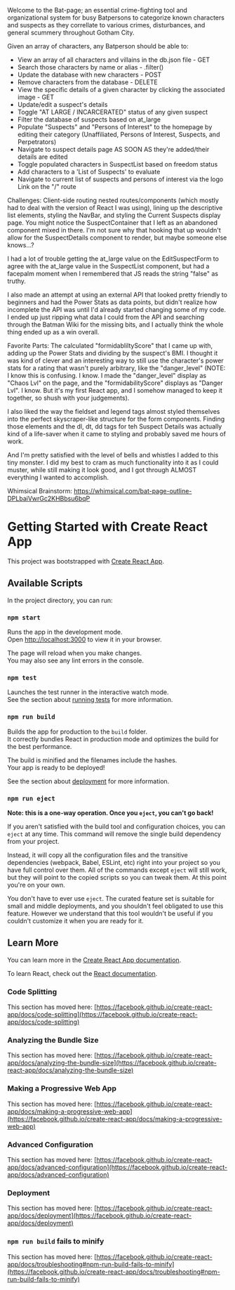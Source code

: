 Welcome to the Bat-page; an essential crime-fighting tool and organizational system for busy Batpersons to categorize known characters and suspects as they correllate to various crimes, disturbances, and general scummery throughout Gotham City.

Given an array of characters, any Batperson should be able to:

- View an array of all characters and villains in the db.json file - GET
- Search those characters by name or alias - .filter()
- Update the database with new characters - POST
- Remove characters from the database - DELETE
- View the specific details of a given character by clicking the associated image - GET
- Update/edit a suspect's details
- Toggle "AT LARGE / INCARCERATED" status of any given suspect
- Filter the database of suspects based on at_large
- Populate "Suspects" and "Persons of Interest" to the homepage by editing their category (Unaffiliated, Persons of Interest, Suspects, and Perpetrators)
- Navigate to suspect details page AS SOON AS they're added/their details are edited
- Toggle populated characters in SuspectList based on freedom status
- Add characters to a 'List of Suspects' to evaluate
- Navigate to current list of suspects and persons of interest via the logo Link on the "/" route

Challenges: 
Client-side routing nested routes/components (which mostly had to deal with the version of React I was using), lining up the descriptive list elements, styling the NavBar, and styling the Current Suspects display page. You might notice the SuspectContainer that I left as an abandoned component mixed in there. I'm not sure why that hooking that up wouldn't allow for the SuspectDetails component to render, but maybe someone else knows...?

I had a lot of trouble getting the at_large value on the EditSuspectForm to agree with the at_large value in the SuspectList component, but had a facepalm moment when I remembered that JS reads the string "false" as truthy. 

I also made an attempt at using an external API that looked pretty friendly to beginners and had the Power Stats as data points, but didn't realize how incomplete the API was until I'd already started changing some of my code. I ended up just ripping what data I could from the API and searching through the Batman Wiki for the missing bits, and I actually think the whole thing ended up as a win overall. 

Favorite Parts: 
The calculated "formidabliltyScore" that I came up with, adding up the Power Stats and dividing by the suspect's BMI. I thought it was kind of clever and an interesting way to still use the character's power stats for a rating that wasn't purely arbitrary, like the "danger_level" (NOTE: I know this is confusing. I know. I made the "danger_level" display as "Chaos Lvl" on the page, and the "formidabilityScore" displays as "Danger Lvl". I know. But it's my first React app, and I somehow managed to keep it together, so shush with your judgements).

I also liked the way the fieldset and legend tags almost styled themselves into the perfect skyscraper-like structure for the form components. Finding those elements and the dl, dt, dd tags for teh Suspect Details was actually kind of a life-saver when it came to styling and probably saved me hours of work. 

And I'm pretty satisfied with the level of bells and whistles I added to this tiny monster. I did my best to cram as much functionality into it as I could muster, while still making it look good, and I got through ALMOST everything I wanted to accomplish. 


Whimsical Brainstorm: 
https://whimsical.com/bat-page-outline-DPLbaiVwrGc2KHBbsu6bqP



# Getting Started with Create React App

This project was bootstrapped with [Create React App](https://github.com/facebook/create-react-app).

## Available Scripts

In the project directory, you can run:

### `npm start`

Runs the app in the development mode.\
Open [http://localhost:3000](http://localhost:3000) to view it in your browser.

The page will reload when you make changes.\
You may also see any lint errors in the console.

### `npm test`

Launches the test runner in the interactive watch mode.\
See the section about [running tests](https://facebook.github.io/create-react-app/docs/running-tests) for more information.

### `npm run build`

Builds the app for production to the `build` folder.\
It correctly bundles React in production mode and optimizes the build for the best performance.

The build is minified and the filenames include the hashes.\
Your app is ready to be deployed!

See the section about [deployment](https://facebook.github.io/create-react-app/docs/deployment) for more information.

### `npm run eject`

**Note: this is a one-way operation. Once you `eject`, you can't go back!**

If you aren't satisfied with the build tool and configuration choices, you can `eject` at any time. This command will remove the single build dependency from your project.

Instead, it will copy all the configuration files and the transitive dependencies (webpack, Babel, ESLint, etc) right into your project so you have full control over them. All of the commands except `eject` will still work, but they will point to the copied scripts so you can tweak them. At this point you're on your own.

You don't have to ever use `eject`. The curated feature set is suitable for small and middle deployments, and you shouldn't feel obligated to use this feature. However we understand that this tool wouldn't be useful if you couldn't customize it when you are ready for it.

## Learn More

You can learn more in the [Create React App documentation](https://facebook.github.io/create-react-app/docs/getting-started).

To learn React, check out the [React documentation](https://reactjs.org/).

### Code Splitting

This section has moved here: [https://facebook.github.io/create-react-app/docs/code-splitting](https://facebook.github.io/create-react-app/docs/code-splitting)

### Analyzing the Bundle Size

This section has moved here: [https://facebook.github.io/create-react-app/docs/analyzing-the-bundle-size](https://facebook.github.io/create-react-app/docs/analyzing-the-bundle-size)

### Making a Progressive Web App

This section has moved here: [https://facebook.github.io/create-react-app/docs/making-a-progressive-web-app](https://facebook.github.io/create-react-app/docs/making-a-progressive-web-app)

### Advanced Configuration

This section has moved here: [https://facebook.github.io/create-react-app/docs/advanced-configuration](https://facebook.github.io/create-react-app/docs/advanced-configuration)

### Deployment

This section has moved here: [https://facebook.github.io/create-react-app/docs/deployment](https://facebook.github.io/create-react-app/docs/deployment)

### `npm run build` fails to minify

This section has moved here: [https://facebook.github.io/create-react-app/docs/troubleshooting#npm-run-build-fails-to-minify](https://facebook.github.io/create-react-app/docs/troubleshooting#npm-run-build-fails-to-minify)
